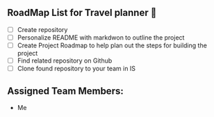 ## RoadMap List for Travel planner 📒 
- [ ] Create repository
- [ ] Personalize README with markdwon to outline the project
- [ ] Create Project Roadmap to help plan out the steps for building the project
- [ ] Find related repository on Github
- [ ] Clone found repository to your team in IS
## Assigned Team Members:
* Me
